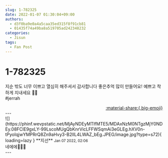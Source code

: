 ```yaml
---
slug: 1-782325
date: 2022-01-07 01:30:04+09:00
authors:
  - d3f0ba9e0a4a5caa35ed315f8f91cb81
  - 01435f74a49ba8a519705ad242348232
categories:
  - Jisun
tags:
  - Fan Post
---
```


# 1-782325

<div class="post-container" markdown="1">
<div class="content-container md-sidebar__scrollwrap" markdown="1">

지순 밖도 너무 이쁘고 열심히 해주셔서 감사합니다 좋은추억 많이 만들어요! 예쁘고 착하게 지내세요 🌙🌙<br>\#jerrah

</div>
</div>

<div style="text-align: right;" markdown="1">
<a href="https://weverse.io/fromis9/fanpost/1-782325" style="text-align: right;">:material-share:{.big-emoji}</a>
</div>
---

<div class="comments-container md-sidebar__scrollwrap" markdown="1">
<div class="comment" markdown="1">
<div class='id-container' markdown="1">
![](https://phinf.wevpstatic.net/MjAyNDEyMTlfMTE5/MDAxNzM0NTgzMjY0NDEy.08FClE9gxLY-99LscoMUgQbKnrVicLFFWSqmAi3eGLEg.hXV0n-tPyoIqjwYMPRrQ8Zn9aHvy3-B2llL4LWAZ_bEg.JPEG/image.jpg?type=s72){ loading=lazy }
**<span class="artist">지선</span>** <small>Jan 07 2022, 02:06</small><br>
</div>
<div class='comment-body' markdown="1">
네에에🙋🏻‍♀️
</div>
</div>
</div>
---
